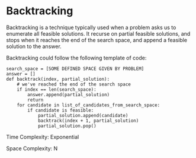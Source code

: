 # Backtracking
Backtracking is a technique typically used when a problem asks us to enumerate all feasible 
solutions. It recurse on partial feasible solutions, and stops when it reaches the end of 
the search space, and append a feasible solution to the answer. 

Backtracking could follow the following template of code: 
```
search_space = [SOME DEFINED SPACE GIVEN BY PROBLEM]
answer = []
def backtrack(index, partial_solution): 
    # we've reached the end of the search space
    if index == len(search_space): 
        answer.append(partial_solution)
        return
    for candidate in list_of_candidates_from_search_space: 
        if candidate is feasible:
            partial_solution.append(candidate)
            backtrack(index + 1, partial_solution)
            partial_solution.pop()
```
Time Complexity: Exponential

Space Complexity: N